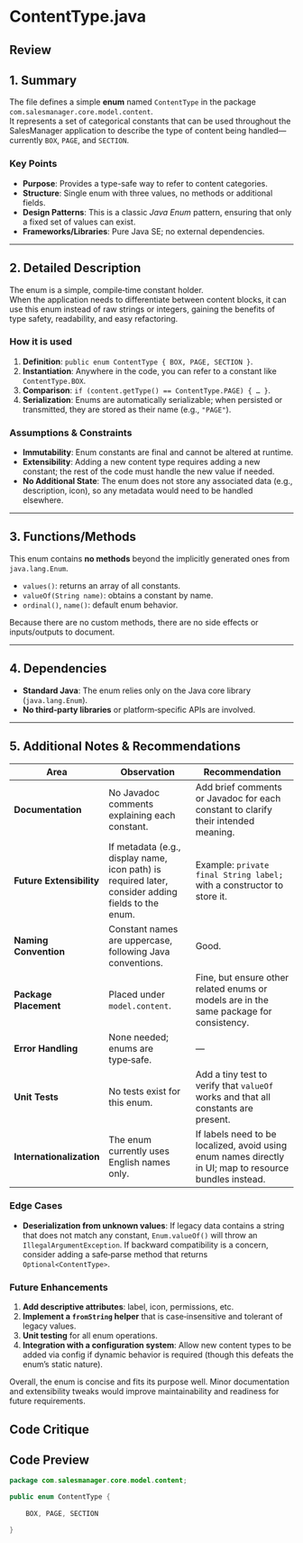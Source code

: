 # ContentType.java

## Review

## 1. Summary  
The file defines a simple **enum** named `ContentType` in the package `com.salesmanager.core.model.content`.  
It represents a set of categorical constants that can be used throughout the SalesManager application to describe the type of content being handled—currently `BOX`, `PAGE`, and `SECTION`.  

### Key Points
- **Purpose**: Provides a type-safe way to refer to content categories.
- **Structure**: Single enum with three values, no methods or additional fields.
- **Design Patterns**: This is a classic *Java Enum* pattern, ensuring that only a fixed set of values can exist.
- **Frameworks/Libraries**: Pure Java SE; no external dependencies.

---

## 2. Detailed Description  
The enum is a simple, compile‑time constant holder.  
When the application needs to differentiate between content blocks, it can use this enum instead of raw strings or integers, gaining the benefits of type safety, readability, and easy refactoring.

### How it is used
1. **Definition**: `public enum ContentType { BOX, PAGE, SECTION }`.
2. **Instantiation**: Anywhere in the code, you can refer to a constant like `ContentType.BOX`.
3. **Comparison**: `if (content.getType() == ContentType.PAGE) { … }`.
4. **Serialization**: Enums are automatically serializable; when persisted or transmitted, they are stored as their name (e.g., `"PAGE"`).

### Assumptions & Constraints
- **Immutability**: Enum constants are final and cannot be altered at runtime.
- **Extensibility**: Adding a new content type requires adding a new constant; the rest of the code must handle the new value if needed.
- **No Additional State**: The enum does not store any associated data (e.g., description, icon), so any metadata would need to be handled elsewhere.

---

## 3. Functions/Methods  
This enum contains **no methods** beyond the implicitly generated ones from `java.lang.Enum`.  
- `values()`: returns an array of all constants.  
- `valueOf(String name)`: obtains a constant by name.  
- `ordinal()`, `name()`: default enum behavior.  

Because there are no custom methods, there are no side effects or inputs/outputs to document.

---

## 4. Dependencies  
- **Standard Java**: The enum relies only on the Java core library (`java.lang.Enum`).
- **No third‑party libraries** or platform‑specific APIs are involved.

---

## 5. Additional Notes & Recommendations  

| Area | Observation | Recommendation |
|------|-------------|----------------|
| **Documentation** | No Javadoc comments explaining each constant. | Add brief comments or Javadoc for each constant to clarify their intended meaning. |
| **Future Extensibility** | If metadata (e.g., display name, icon path) is required later, consider adding fields to the enum. | Example: `private final String label;` with a constructor to store it. |
| **Naming Convention** | Constant names are uppercase, following Java conventions. | Good. |
| **Package Placement** | Placed under `model.content`. | Fine, but ensure other related enums or models are in the same package for consistency. |
| **Error Handling** | None needed; enums are type‑safe. | — |
| **Unit Tests** | No tests exist for this enum. | Add a tiny test to verify that `valueOf` works and that all constants are present. |
| **Internationalization** | The enum currently uses English names only. | If labels need to be localized, avoid using enum names directly in UI; map to resource bundles instead. |

### Edge Cases  
- **Deserialization from unknown values**: If legacy data contains a string that does not match any constant, `Enum.valueOf()` will throw an `IllegalArgumentException`. If backward compatibility is a concern, consider adding a safe‑parse method that returns `Optional<ContentType>`.

### Future Enhancements  
1. **Add descriptive attributes**: label, icon, permissions, etc.  
2. **Implement a `fromString` helper** that is case‑insensitive and tolerant of legacy values.  
3. **Unit testing** for all enum operations.  
4. **Integration with a configuration system**: Allow new content types to be added via config if dynamic behavior is required (though this defeats the enum’s static nature).

Overall, the enum is concise and fits its purpose well. Minor documentation and extensibility tweaks would improve maintainability and readiness for future requirements.

## Code Critique



## Code Preview

```java
package com.salesmanager.core.model.content;

public enum ContentType {
	
	BOX, PAGE, SECTION

}



```
